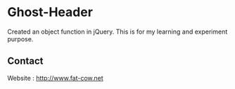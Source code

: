 # Ghost-Header
Created an object function in jQuery. This is for my learning and experiment purpose.

## Contact
Website : http://www.fat-cow.net
